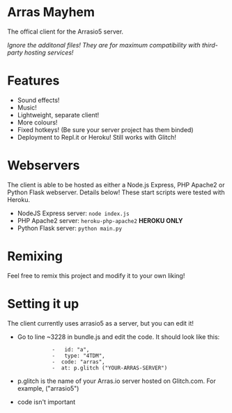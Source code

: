 # Arras Mayhem
The offical client for the Arrasio5 server.

*Ignore the additonal files! They are for maximum compatibility with third-party hosting services!*
# Features
- Sound effects!
- Music!
- Lightweight, separate client! 
- More colours!
- Fixed hotkeys! (Be sure your server project has them binded)
- Deployment to Repl.it or Heroku! Still works with Glitch!

# Webservers
The client is able to be hosted as either a Node.js Express, PHP Apache2 or Python Flask webserver. Details below! These start scripts were tested with Heroku.

- NodeJS Express server:
   ``node index.js``
- PHP Apache2 server:
   ``heroku-php-apache2`` **HEROKU ONLY**
- Python Flask server:
   ``python main.py`` 
# Remixing
Feel free to remix this project and modify it to your own liking!

# Setting it up
The client currently uses arrasio5 as a server, but you can edit it!
- Go to line ~3228 in bundle.js and edit the code. It should look like this:

                 -   id: "a",
                 -   type: "4TDM",
                 -  code: "arras",
                 -  at: p.glitch ("YOUR-ARRAS-SERVER")
                 
- p.glitch is the name of your Arras.io server hosted on Glitch.com. For example, ("arrasio5")
- code isn't important
